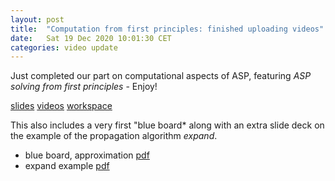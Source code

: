 ```yaml
---
layout: post
title:  "Computation from first principles: finished uploading videos"
date:   Sat 19 Dec 2020 10:01:30 CET
categories: video update
---
```

Just completed our part on computational aspects of ASP, featuring *ASP solving from first principles* - Enjoy!

 [slides](https://github.com/potassco-asp-course/course/releases/download/v1.7.3/computation.pdf)
 [videos](https://youtube.com/playlist?list=PL7DBaibuDD9NbVx8aleanvEAyVRYmvUST)
 [workspace](/computation/)

This also includes a very first "blue board* along with an extra slide deck on the example of the propagation algorithm
*expand*.


  * blue board, approximation
	[pdf](https://github.com/potassco-asp-course/course/releases/download/v1.7.3/expand-idea-one.pdf)
  * expand example
	[pdf](https://github.com/potassco-asp-course/course/releases/download/v1.7.3/expand-example.pdf)

